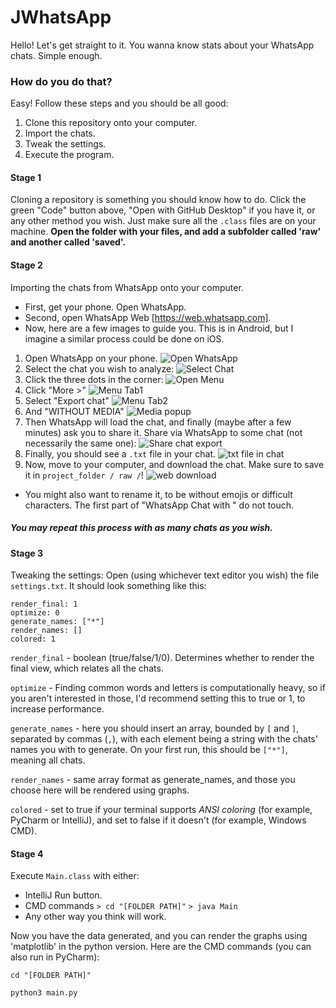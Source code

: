 # JWhatsApp
Hello! Let's get straight to it. You wanna know stats about your WhatsApp chats. Simple enough.

### How do you do that?
Easy! Follow these steps and you should be all good:
1. Clone this repository onto your computer.
2. Import the chats.
3. Tweak the settings.
4. Execute the program.

#### Stage 1
Cloning a repository is something you should know how to do.
Click the green "Code" button above, "Open with GitHub Desktop" if you have it,
or any other method you wish. Just make sure all the ```.class``` files are on your machine.
**Open the folder with your files, and add a subfolder called 'raw' and another called 'saved'.**

#### Stage 2
Importing the chats from WhatsApp onto your computer.

- First, get your phone. Open WhatsApp.
- Second, open WhatsApp Web [https://web.whatsapp.com].
- Now, here are a few images to guide you. This is in Android, but I imagine a similar process could be done on iOS.
1. Open WhatsApp on your phone.
![Open WhatsApp](instructions/home_screen.png)
2. Select the chat you wish to analyze:
![Select Chat](instructions/select_chat.png)
3. Click the three dots in the corner:
![Open Menu](instructions/open_menu.png)
4. Click "More >"
![Menu Tab1](instructions/menu_tab1.png)
5. Select "Export chat"
![Menu Tab2](instructions/menu_tab2.png)
6. And "WITHOUT MEDIA"
![Media popup](instructions/pop_up_about_media.png)
7. Then WhatsApp will load the chat, and finally (maybe after a few minutes) ask you to share it. Share via WhatsApp to some chat (not necessarily the same one):
![Share chat export](instructions/share_via_whatsapp.png)
8. Finally, you should see a ```.txt``` file in your chat.
![txt file in chat](instructions/shared_chat.png)
9. Now, move to your computer, and download the chat. Make sure to save it in ```project_folder / raw /```!
![web download](instructions/web_downloaded.png)
* You might also want to rename it, to be without emojis or difficult characters. The first part of "WhatsApp Chat with " do not touch.

##### You may repeat this process with as many chats as you wish.

#### Stage 3
Tweaking the settings:
Open (using whichever text editor you wish) the file ```settings.txt```.
It should look something like this:
```
render_final: 1
optimize: 0
generate_names: ["*"]
render_names: []
colored: 1
```
```render_final``` - boolean (true/false/1/0). Determines whether to render the final view, which relates all the chats.

```optimize``` - Finding common words and letters is computationally heavy, so if you aren't interested in those, I'd recommend setting this to true or 1, to increase performance.

```generate_names``` - here you should insert an array, bounded by ```[``` and ```]```, separated by commas (```,```), with each element being a string with the chats' names you with to generate. On your first run, this should be ```["*"]```, meaning all chats.

```render_names``` - same array format as generate_names, and those you choose here will be rendered using graphs.

```colored``` - set to true if your terminal supports *ANSI coloring* (for example, PyCharm or IntelliJ), and set to false if it doesn't (for example, Windows CMD).

#### Stage 4
Execute ```Main.class``` with either:
- IntelliJ Run button.
- CMD commands ```> cd "[FOLDER PATH]"``` ```> java Main```
- Any other way you think will work.

Now you have the data generated, and you can render the graphs using 'matplotlib' in the python version.
Here are the CMD commands (you can also run in PyCharm):

```cd "[FOLDER PATH]"```

```python3 main.py```
